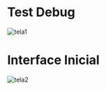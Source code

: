 <h1>Test Debug</h1>

![tela1](https://github.com/JarlysonHG/Formul-rio-de-Envio-de-dados-para-gmail/assets/157517183/27e95e45-e5c4-4400-b10d-63027825688b)

<h1>Interface Inicial</h1>

![tela2](https://github.com/JarlysonHG/Formul-rio-de-Envio-de-dados-para-gmail/assets/157517183/8468bf0c-aab6-4aea-a8a5-18a624af5c64)
